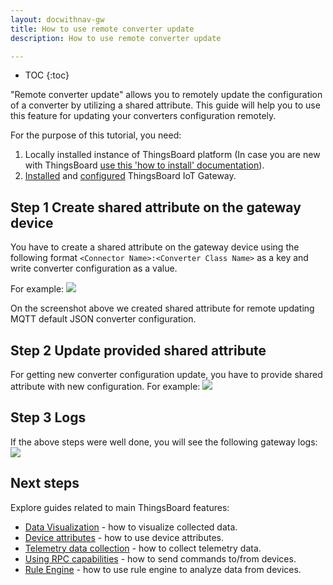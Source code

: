 ```yaml
---
layout: docwithnav-gw
title: How to use remote converter update
description: How to use remote converter update

---
```


* TOC
{:toc}

"Remote converter update" allows you to remotely update the configuration of a converter by utilizing a shared attribute.
This guide will help you to use this feature for updating your converters configuration remotely.

For the purpose of this tutorial, you need:  
1. Locally installed instance of ThingsBoard platform (In case you are new with ThingsBoard [use this 'how to install' documentation](/docs/user-guide/install/installation-options/)).
2. [Installed](/docs/iot-gateway/installation/) and [configured](/docs/iot-gateway/configuration/) ThingsBoard IoT Gateway. 

## Step 1 Create shared attribute on the gateway device

You have to create a shared attribute on the gateway device using the following 
format `<Connector Name>:<Converter Class Name>` as a key and write converter configuration as a value.

For example:
![](https://img.thingsboard.io/gateway/remote-converter-update-create-shared-attr.png)

On the screenshot above we created shared attribute for remote updating MQTT default JSON converter configuration.

## Step 2 Update provided shared attribute

For getting new converter configuration update, you have to provide shared attribute with new configuration.
For example:
![](https://img.thingsboard.io/gateway/remote-converter-update-shared-attr.png)

## Step 3 Logs

If the above steps were well done, you will see the following gateway logs:
![](https://img.thingsboard.io/gateway/remote-converter-update-logs.png)

## Next steps

Explore guides related to main ThingsBoard features:

 - [Data Visualization](/docs/user-guide/visualization/) - how to visualize collected data.
 - [Device attributes](/docs/user-guide/attributes/) - how to use device attributes.
 - [Telemetry data collection](/docs/user-guide/telemetry/) - how to collect telemetry data.
 - [Using RPC capabilities](/docs/user-guide/rpc/) - how to send commands to/from devices.
 - [Rule Engine](/docs/user-guide/rule-engine/) - how to use rule engine to analyze data from devices.
